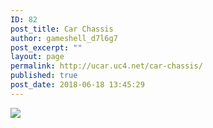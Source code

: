 ```yaml
---
ID: 82
post_title: Car Chassis
author: gameshell_d7l6g7
post_excerpt: ""
layout: page
permalink: http://ucar.uc4.net/car-chassis/
published: true
post_date: 2018-06-18 13:45:29
---
```

<img src="http://ucar.uc4.net/wp-content/uploads/2018/06/TB2hJ73dg1J.eBjy0FaXXaXeVXa_37052749.jpg" />